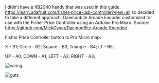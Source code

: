 I didn't have a KB2040 handy that was used in this guide: https://learn.adafruit.com/fisher-price-usb-controller?view=all so decided to take a different approach.
Daemonbite Arcade Encoder customized for use with the Fisher Price Controller using an Arduino Pro Micro. Source: https://github.com/MickGyver/DaemonBite-Arcade-Encoder/

Fisher Price Controller button to Pro Micro map:

X - B1;
Circle - B2;
Square - B3;
Triangle - B4;
LT - B5;

UP - A0;
DOWN - A1;
LEFT - A2;
RIGHT - A3;

![wiring](https://github.com/svirant/FisherPriceController_Arduino/assets/62872229/927fd66c-30b1-4238-81b8-79b671a74bb7)

![guts](https://github.com/svirant/FisherPriceController_Arduino/assets/62872229/fc62230c-be8a-49b3-b64d-884a8ae3294b)
